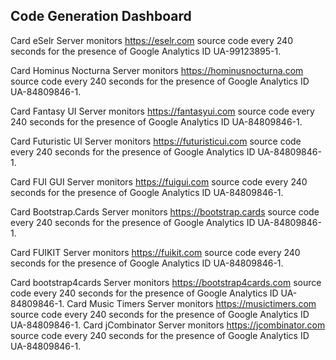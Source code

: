 Code Generation Dashboard
---

Card eSelr Server monitors https://eselr.com source code every 240 seconds for the presence of Google Analytics ID UA-99123895-1.

Card Hominus Nocturna Server monitors https://hominusnocturna.com source code every 240 seconds for the presence of Google Analytics ID UA-84809846-1.

Card Fantasy UI Server monitors https://fantasyui.com source code every 240 seconds for the presence of Google Analytics ID UA-84809846-1.

Card Futuristic UI Server monitors https://futuristicui.com source code every 240 seconds for the presence of Google Analytics ID UA-84809846-1.

Card FUI GUI Server monitors https://fuigui.com source code every 240 seconds for the presence of Google Analytics ID UA-84809846-1.


Card Bootstrap.Cards Server monitors https://bootstrap.cards source code every 240 seconds for the presence of Google Analytics ID UA-84809846-1.

Card FUIKIT Server monitors https://fuikit.com source code every 240 seconds for the presence of Google Analytics ID UA-84809846-1.



Card bootstrap4cards Server monitors https://bootstrap4cards.com source code every 240 seconds for the presence of Google Analytics ID UA-84809846-1.
Card Music Timers Server monitors https://musictimers.com source code every 240 seconds for the presence of Google Analytics ID UA-84809846-1.
Card jCombinator Server monitors https://jcombinator.com source code every 240 seconds for the presence of Google Analytics ID UA-84809846-1.
